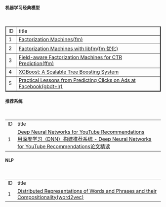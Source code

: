 
<html>

<body>

<h4>机器学习经典模型</h4>

<table border="2">

<tr>
  <td>ID</td>
  <td>title</td>
 
</tr>
  
<tr>
  <td>1</td>
  <td><a target="_blank" href="http://www.algo.uni-konstanz.de/members/rendle/pdf/Rendle2010FM.pdf" >Factorization Machines(fm)</a></td>
</tr>


<tr>
  <td>2</td>
  <td><a target="_blank" href="https://www.csie.ntu.edu.tw/~b97053/paper/Factorization%20Machines%20with%20libFM.pdf" >Factorization Machines with libfm(fm 优化)</a></td>
</tr>



<tr>
  <td>3</td>
  <td><a target="_blank" href="https://www.csie.ntu.edu.tw/~cjlin/papers/ffm.pdf" >Field-aware Factorization Machines for CTR Prediction(ffm)</a></td>
</tr>



<tr>
  <td>4</td>
  <td><a target="_blank" href="http://www.kdd.org/kdd2016/papers/files/rfp0697-chenAemb.pdf" >XGBoost: A Scalable Tree Boosting System</a></td>
</tr>



<tr>
  <td>5</td>
  <td><a target="_blank" href="https://statweb.stanford.edu/~jhf/ftp/trebst.pdf" >Practical Lessons from Predicting Clicks on Ads at Facebook(gbdt+lr)</a> </td>
</tr>

</table>



<h4>推荐系统</h4>
<table>
<tr>
  <td>ID</td>
  <td>title</td>
 
</tr>
  
<tr>
  <td>1</td>
  <td><a target="_blank" href="https://static.googleusercontent.com/media/research.google.com/zh-CN//pubs/archive/45530.pdf" >Deep Neural Networks for YouTube Recommendations</a>
    <br><a target="_blank" href="https://zhuanlan.zhihu.com/p/25343518" >用深度学习（DNN）构建推荐系统 - Deep Neural Networks for YouTube Recommendations论文精读</a></td>
</tr>
</table>




<h4>NLP</h4>
<table>
<tr>
  <td>ID</td>
  <td>title</td>
 
</tr>
  
<tr>
  <td>1</td>
  <td><a target="_blank" href="https://arxiv.org/pdf/1310.4546.pdf" >Distributed Representations of Words and Phrases and their Compositionality(word2vec)</a></td>
</tr>
</table>


</body>
</html>
